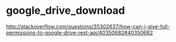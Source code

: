 # google_drive_download

http://stackoverflow.com/questions/35302637/how-can-i-give-full-permissions-to-google-drive-rest-api/40350682#40350682
